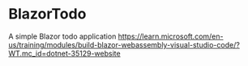 # BlazorTodo

A simple Blazor todo application 
https://learn.microsoft.com/en-us/training/modules/build-blazor-webassembly-visual-studio-code/?WT.mc_id=dotnet-35129-website 
